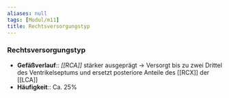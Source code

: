 ```yaml
---
aliases: null
tags: [Modul/m11]
title: Rechtsversorgungstyp
---
```

### Rechtsversorgungstyp
- **Gefäßverlauf**:: *[[RCA]]* stärker ausgeprägt → Versorgt bis zu zwei Drittel des Ventrikelseptums und ersetzt posteriore Anteile des [[RCX]] der [[LCA]]
- **Häufigkeit**:: Ca. 25%